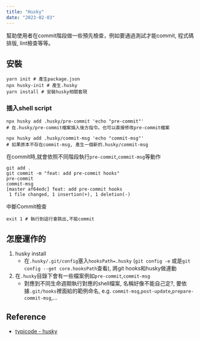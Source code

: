 ```yaml
---
title: "Husky"
date: "2023-02-03"
---
```


幫助使用者在commit階段做一些預先檢查，例如要通過測試才能commit, 程式碼排版, lint檢查等等。

## 安裝
```shell
yarn init # 產生package.json
npx husky-init # 產生.husky
yarn install # 安裝husky相關套現
```

### 插入shell script
```shell
npx husky add .husky/pre-commit 'echo "pre-commit"' 
# 在.husky/pre-commit檔案插入後方指令。也可以直接修改pre-commit檔案

npx husky add .husky/commit-msg 'echo "commit-msg"'
# 如果原本不存在commit-msg, 產生一個新的.husky/commit-msg
```

在commit時,就會依照不同階段執行`pre-commit`,`commit-msg`等動作
```shell
git add .
git commit -m "feat: add pre-commit hooks"             
pre-commit
commit-msg
[master af64edc] feat: add pre-commit hooks
 1 file changed, 1 insertion(+), 1 deletion(-)
```

中斷Commit檢查
```shell
exit 1 # 執行到這行會跳出,不能commit
```

## 怎麼運作的
1. husky install
	* 在`.husky/.git/config`塞入`hooksPath=.husky`  (`git config -e` 或是`git config --get core.hooksPath`查看), 將git hooks和husky做連動
2. 在`.husky`目錄下會有一些檔案例如`pre-commit`,`commit-msg`
	* 對應到不同生命週期執行對應的shell檔案, 名稱好像不能自己定?, 要依據`.git/hooks`裡面給的範例命名, e.g. `commit-msg`,`post-update`,`prepare-commit-msg`,...
	

## Reference
* [typicode - husky](https://typicode.github.io/husky/#/)